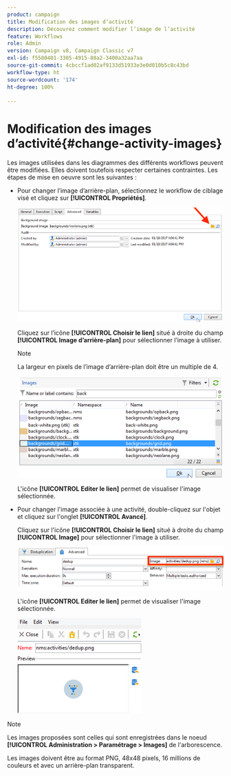 ```yaml
---
product: campaign
title: Modification des images d’activité
description: Découvrez comment modifier l’image de l’activité
feature: Workflows
role: Admin
version: Campaign v8, Campaign Classic v7
exl-id: f5580401-3305-4915-88a2-3400a32aa7aa
source-git-commit: 4cbccf1ad02af9133d51933e3e0d010b5c8c43bd
workflow-type: ht
source-wordcount: '174'
ht-degree: 100%

---
```


# Modification des images d’activité{#change-activity-images}



Les images utilisées dans les diagrammes des différents workflows peuvent être modifiées. Elles doivent toutefois respecter certaines contraintes. Les étapes de mise en oeuvre sont les suivantes :

* Pour changer l’image d’arrière-plan, sélectionnez le workflow de ciblage visé et cliquez sur **[!UICONTROL Propriétés]**.

  ![](assets/s_user_segmentation_properties_tab.png)

  Cliquez sur l’icône **[!UICONTROL Choisir le lien]** situé à droite du champ **[!UICONTROL Image d’arrière-plan]** pour sélectionner l’image à utiliser.

  >[!NOTE]
  >
  >La largeur en pixels de l’image d’arrière-plan doit être un multiple de 4.

  ![](assets/s_user_segmentation_background_select.png)

  L&#39;icône **[!UICONTROL Editer le lien]** permet de visualiser l&#39;image sélectionnée.

* Pour changer l&#39;image associée à une activité, double-cliquez sur l&#39;objet et cliquez sur l&#39;onglet **[!UICONTROL Avancé]**.

  Cliquez sur l&#39;icône **[!UICONTROL Choisir le lien]** situé à droite du champ **[!UICONTROL Image]** pour sélectionner l&#39;image à utiliser.

  ![](assets/s_user_segmentation_activity_image.png)

  L&#39;icône **[!UICONTROL Editer le lien]** permet de visualiser l&#39;image sélectionnée.

  ![](assets/s_user_segmentation_activity_image_select.png)

>[!NOTE]
>
>Les images proposées sont celles qui sont enregistrées dans le noeud **[!UICONTROL Administration > Paramétrage > Images]** de l&#39;arborescence.
>  
>Les images doivent être au format PNG, 48x48 pixels, 16 millions de couleurs et avec un arrière-plan transparent.
